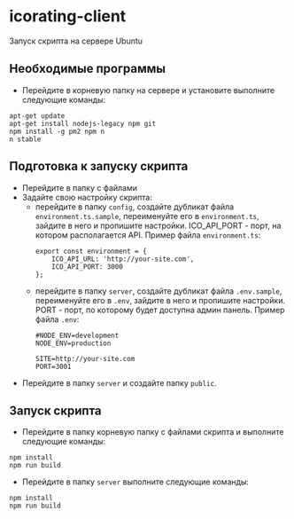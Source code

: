 # icorating-client
Запуск скрипта на сервере Ubuntu

## Необходимые программы
- Перейдите в корневую папку на сервере и установите выполните следующие команды:
```
apt-get update
apt-get install nodejs-legacy npm git
npm install -g pm2 npm n
n stable
```

## Подготовка к запуску скрипта
- Перейдите в папку с файлами
- Задайте свою настройку скрипта: 
  - перейдите в папку `config`, создайте дубликат файла `environment.ts.sample`, переименуйте его в `environment.ts`, зайдите в него и пропишите настройки. ICO_API_PORT - порт, на котором располагается API. Пример файла `environment.ts`:
    ```
    export const environment = {
        ICO_API_URL: 'http://your-site.com',
        ICO_API_PORT: 3000
    };
    ```
  - перейдите в папку `server`, создайте дубликат файла `.env.sample`, переименуйте его в `.env`, зайдите в него и пропишите настройки. PORT - порт, по которому будет доступна админ панель. Пример файла `.env`:
    ```
    #NODE_ENV=development
    NODE_ENV=production

    SITE=http://your-site.com
    PORT=3001
    ```
- Перейдите в папку `server` и создайте папку `public`.

## Запуск скрипта
- Перейдите в папку корневую папку с файлами скрипта и выполните следующие команды:
```
npm install
npm run build
```
- Перейдите в папку `server` выполните следующие команды:
```
npm install
npm run build
```
